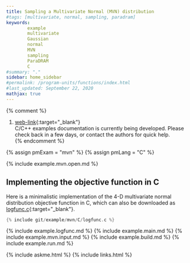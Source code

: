 ```yaml
---
title: Sampling a Multivariate Normal (MVN) distribution
#tags: [multivariate, normal, sampling, paradram]
keywords: 
        example
        multivariate
        Gaussian
        normal
        MVN
        sampling
        ParaDRAM
        C
#summary: "."
sidebar: home_sidebar
#permalink: /program-units/functions/index.html
#last_updated: September 22, 2020
mathjax: true
---
```


{% comment %}
1. [web-link](){:target="_blank"}  
C/C++ examples documentation is currently being developed. Please check back in a few days, or contact the authors for quick help.  
{% endcomment %}

{% assign pmExam = "mvn" %}
{% assign pmLang = "C" %}

<div id="toc"></div>  

{% include example.mvn.open.md %}

## Implementing the objective function in C  

Here is a minimalistic implementation of the 4-D multivariate normal distribution objective function in C, which can also be downloaded as [logfunc.c](https://github.com/cdslaborg/paramonte/blob/3548c097f2a25dfc0613061800656d27d0e0ddbe/example/mvn/C/logfunc.c){:target="_blank"}.  

```c
{% include git/example/mvn/C/logfunc.c %}
```  

{% include example.logfunc.md %}
{% include example.main.md %}
{% include example.mvn.input.md %}
{% include example.build.md %}
{% include example.run.md %}

{% include askme.html %}
{% include links.html %}
